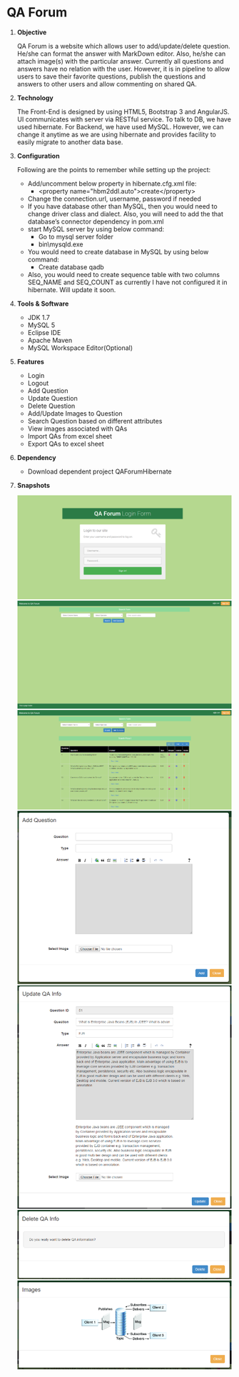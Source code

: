 # QA Forum
<ol>
  <li>
    <b>Objective</b>
    <br/>
    <p>
      QA Forum is a website which allows user to add/update/delete question. He/she can format the answer with MarkDown editor. Also, he/she can attach image(s) with the particular answer. Currently all questions and answers have no relation with the user. However, it is in pipeline to allow users to save their favorite questions, publish the questions and answers to other users and allow commenting on shared QA.
    </p>
  </li>
  <li>
    <b>Technology</b>
    <br/>
    <p>
      The Front-End is designed by using HTML5, Bootstrap 3 and AngularJS. UI communicates with server via RESTful service. To talk to DB, we have used hibernate. For Backend, we have used MySQL. However, we can change it anytime as we are using hibernate and provides facility to easily migrate to another data base.
    </p>
  </li>
  <li>
    <b>Configuration</b>
    <br/>
    <p>
      Following are the points to remember while setting up the project:
      <ul>
        <li>
          Add/uncomment below property in hibernate.cfg.xml file:
          <ul>
            <li>&lt;property name="hbm2ddl.auto"&gt;create&lt;/property&gt;</li>
          </ul>
        </li>
        <li>Change the connection.url, username, password if needed</li>
        <li>If you have database other than MySQL, then you would need to change driver class and dialect. Also, you will need to add the that database’s connector dependency in pom.xml</li>
        <li>start MySQL server by using below command:
          <ul>
            <li>Go to mysql server folder</li>
            <li>bin\mysqld.exe</li>
          </ul>
        </li>
        <li>You would need to create database in MySQL by using below command:
          <ul><li>Create database qadb</li></ul>
        </li>
        <li>Also, you would need to create sequence table with two columns SEQ_NAME and SEQ_COUNT as currently I have not configured it in hibernate. Will update it soon.</li>
      </ul>
    </p>
  </li>
  <li>
    <b>Tools & Software</b>
    <br/>
    <p>
      <ul>
        <li>JDK 1.7</li>
        <li>MySQL 5</li>
        <li>Eclipse IDE</li>
        <li>Apache Maven</li>
        <li>MySQL Workspace Editor(Optional)</li>
      </ul>
    </p>
  </li>
  <li>
    <b>Features</b>
    <br />
    <p>
      <ul>
        <li>Login</li>
        <li>Logout</li>
        <li>Add Question</li>
        <li>Update Question</li>
        <li>Delete Question</li>
        <li>Add/Update Images to Question</li>
        <li>Search Question based on different attributes</li>
        <li>View images associated with QAs</li>
        <li>Import QAs from excel sheet</li>
        <li>Export QAs to excel sheet</li>
      </ul>
    </p>
  </li>
  <li>
    <b>Dependency</b>
    <p>
      <ul>
        <li>Download dependent project QAForumHibernate</li>
      </ul>
    </p>
  </li>
  <li>
    <b>Snapshots</b>
    <br />
    <p>
      <img src="ProjectSnapshots/login_form.png" />
      <br />
      <img src="ProjectSnapshots/home_page.png" />
      <br />
      <img src="ProjectSnapshots/Search_Result.png" />
      <br />
      <img src="ProjectSnapshots/add_question.png" />
      <br />
      <img src="ProjectSnapshots/update_qa_info.png" />
      <br />
      <img src="ProjectSnapshots/delete_qa_info.png" />
      <br />
      <img src="ProjectSnapshots/image_pop_up.png" />
      <br />
    </p>
  </li>
</ol>
